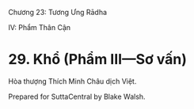  

Chương 23: Tương Ưng Rādha

IV: Phẩm Thân Cận

# 29\. Khổ (Phẩm III—Sơ vấn)

Hòa thượng Thích Minh Châu dịch Việt.

Prepared for SuttaCentral by Blake Walsh.